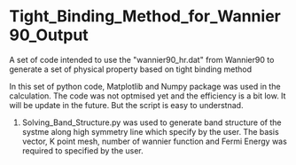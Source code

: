 # Tight_Binding_Method_for_Wannier90_Output
A set of code intended to use the "wannier90_hr.dat" from Wannier90 to generate a set of physical property based on tight binding method

In this set of python code, Matplotlib and Numpy package was used in the calculation. The code was not optmised yet and the efficiency is a bit low. It will be update in the future. But the script is easy to understnad.

1. Solving_Band_Structure.py was used to generate band structure of the systme along high symmetry line which specify by the user. The basis vector, K point mesh, number of wannier function and  Fermi Energy was required to specified by the user. 
